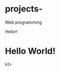 # projects-
Web programming 
<!DOCTYPE html>
<html>
  <head>
    Hello!!
  </head>

  <body>
    <h1>Hello World!</h1>h1>
  </body>
</html>
